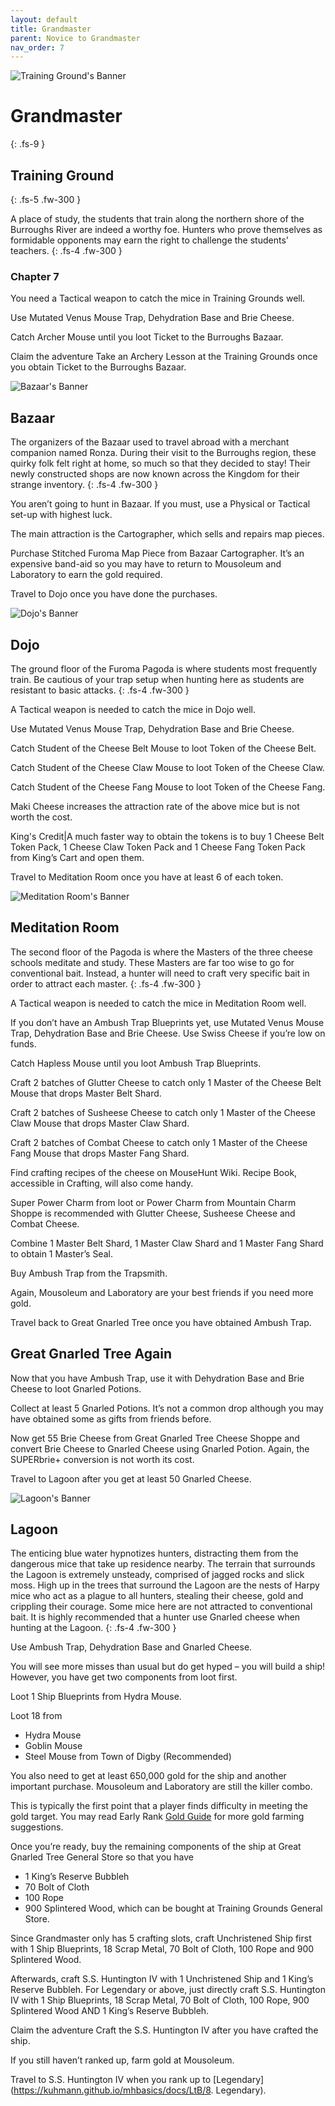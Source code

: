 ```yaml
---
layout: default
title: Grandmaster
parent: Novice to Grandmaster
nav_order: 7
---
```


 <img src="https://www.mousehuntgame.com/images/environments/64d17c40b34901ca2dacadb110d451c4.jpg" alt="Training Ground's Banner"> 

# Grandmaster
{: .fs-9 }

## Training Ground
{: .fs-5 .fw-300 }

A place of study, the students that train along the northern shore of the Burroughs River are indeed a worthy foe. Hunters who prove themselves as formidable opponents may earn the right to challenge the students' teachers.
{: .fs-4 .fw-300 }

### Chapter 7
You need a Tactical weapon to catch the mice in Training Grounds well.

Use Mutated Venus Mouse Trap, Dehydration Base and Brie Cheese.

Catch Archer Mouse until you loot Ticket to the Burroughs Bazaar.

Claim the adventure Take an Archery Lesson at the Training Grounds once you obtain Ticket to the Burroughs Bazaar.

<img src="https://www.mousehuntgame.com/images/environments/844ce3418fc5990eb57738aa5223462e.jpg" alt="Bazaar's Banner"> 

## Bazaar

The organizers of the Bazaar used to travel abroad with a merchant companion named Ronza. During their visit to the Burroughs region, these quirky folk felt right at home, so much so that they decided to stay! Their newly constructed shops are now known across the Kingdom for their strange inventory.
{: .fs-4 .fw-300 }

You aren’t going to hunt in Bazaar. If you must, use a Physical or Tactical set-up with highest luck.

The main attraction is the Cartographer, which sells and repairs map pieces.

Purchase Stitched Furoma Map Piece from Bazaar Cartographer. It’s an expensive band-aid so you may have to return to Mousoleum and Laboratory to earn the gold required.

Travel to Dojo once you have done the purchases.

<img src="https://www.mousehuntgame.com/images/environments/1421a0b3920d4bfafb6a150ced5f4278.jpg" alt="Dojo's Banner"> 

## Dojo

The ground floor of the Furoma Pagoda is where students most frequently train. Be cautious of your trap setup when hunting here as students are resistant to basic attacks.
{: .fs-4 .fw-300 }

A Tactical weapon is needed to catch the mice in Dojo well.

Use Mutated Venus Mouse Trap, Dehydration Base and Brie Cheese.

Catch Student of the Cheese Belt Mouse to loot Token of the Cheese Belt.

Catch Student of the Cheese Claw Mouse to loot Token of the Cheese Claw.

Catch Student of the Cheese Fang Mouse to loot Token of the Cheese Fang.

Maki Cheese increases the attraction rate of the above mice but is not worth the cost.

King's Credit|A much faster way to obtain the tokens is to buy 1 Cheese Belt Token Pack, 1 Cheese Claw Token Pack and 1 Cheese Fang Token Pack from King’s Cart and open them.

Travel to Meditation Room once you have at least 6 of each token.

<img src="https://www.mousehuntgame.com/images/environments/8d4d7b2c39f6027fc7e8bc20507ba817.jpg" alt="Meditation Room's Banner"> 

## Meditation Room

The second floor of the Pagoda is where the Masters of the three cheese schools meditate and study. These Masters are far too wise to go for conventional bait. Instead, a hunter will need to craft very specific bait in order to attract each master.
{: .fs-4 .fw-300 }

A Tactical weapon is needed to catch the mice in Meditation Room well.

If you don’t have an Ambush Trap Blueprints yet, use Mutated Venus Mouse Trap, Dehydration Base and Brie Cheese. Use Swiss Cheese if you’re low on funds.

Catch Hapless Mouse until you loot Ambush Trap Blueprints.

Craft 2 batches of Glutter Cheese to catch only 1 Master of the Cheese Belt Mouse that drops Master Belt Shard.

Craft 2 batches of Susheese Cheese to catch only 1 Master of the Cheese Claw Mouse that drops Master Claw Shard.

Craft 2 batches of Combat Cheese to catch only 1 Master of the Cheese Fang Mouse that drops Master Fang Shard.

Find crafting recipes of the cheese on MouseHunt Wiki. Recipe Book, accessible in Crafting, will also come handy.

Super Power Charm from loot or Power Charm from Mountain Charm Shoppe is recommended with Glutter Cheese, Susheese Cheese and Combat Cheese.

Combine 1 Master Belt Shard, 1 Master Claw Shard and 1 Master Fang Shard to obtain 1 Master’s Seal.

Buy Ambush Trap from the Trapsmith.

Again, Mousoleum and Laboratory are your best friends if you need more gold.

Travel back to Great Gnarled Tree once you have obtained Ambush Trap.

## Great Gnarled Tree Again

Now that you have Ambush Trap, use it with Dehydration Base and Brie Cheese to loot Gnarled Potions.

Collect at least 5 Gnarled Potions. It’s not a common drop although you may have obtained some as gifts from friends before.

Now get 55 Brie Cheese from Great Gnarled Tree Cheese Shoppe and convert Brie Cheese to Gnarled Cheese using Gnarled Potion. Again, the SUPERbrie+ conversion is not worth its cost.

Travel to Lagoon after you get at least 50 Gnarled Cheese.

<img src="https://i622.photobucket.com/albums/tt301/s18067/WhiskerWoods.jpg" alt="Lagoon's Banner"> 

## Lagoon

The enticing blue water hypnotizes hunters, distracting them from the dangerous mice that take up residence nearby. The terrain that surrounds the Lagoon is extremely unsteady, comprised of jagged rocks and slick moss. High up in the trees that surround the Lagoon are the nests of Harpy mice who act as a plague to all hunters, stealing their cheese, gold and crippling their courage. Some mice here are not attracted to conventional bait. It is highly recommended that a hunter use Gnarled cheese when hunting at the Lagoon.
{: .fs-4 .fw-300 }

Use Ambush Trap, Dehydration Base and Gnarled Cheese.

You will see more misses than usual but do get hyped – you will build a ship! However, you have get two components from loot first.

Loot 1 Ship Blueprints from Hydra Mouse.

Loot 18 from
<ul>
<li>Hydra Mouse</li>
<li>Goblin Mouse</li>
<li>Steel Mouse from Town of Digby (Recommended)</li>
</ul>

You also need to get at least 650,000 gold for the ship and another important purchase. Mousoleum and Laboratory are still the killer combo.

This is typically the first point that a player finds difficulty in meeting the gold target. You may read Early Rank [Gold Guide](https://kuhmann.github.io/mhbasics/docs/NtGM/goldfarming) for more gold farming suggestions.

Once you’re ready, buy the remaining components of the ship at Great Gnarled Tree General Store so that you have 
<ul>
<li>1 King’s Reserve Bubbleh</li>
<li>70 Bolt of Cloth</li>
<li>100 Rope</li>
<li>900 Splintered Wood, which can be bought at Training Grounds General Store.</li>
</ul>

Since Grandmaster only has 5 crafting slots, craft Unchristened Ship first with 1 Ship Blueprints, 18 Scrap Metal, 70 Bolt of Cloth, 100 Rope and 900 Splintered Wood.

Afterwards, craft S.S. Huntington IV with 1 Unchristened Ship and 1 King’s Reserve Bubbleh.
For Legendary or above, just directly craft S.S. Huntington IV with 1 Ship Blueprints, 18 Scrap Metal, 70 Bolt of Cloth, 100 Rope, 900 Splintered Wood AND 1 King’s Reserve Bubbleh.

Claim the adventure Craft the S.S. Huntington IV after you have crafted the ship.

If you still haven’t ranked up, farm gold at Mousoleum.

Travel to S.S. Huntington IV when you rank up to [Legendary](https://kuhmann.github.io/mhbasics/docs/LtB/8. Legendary).